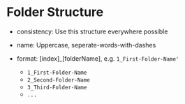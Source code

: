# Folder Structure

- consistency: Use this structure everywhere possible
- name: Uppercase, seperate-words-with-dashes
- format: [index]_[folderName], e.g. `1_First-Folder-Name'`

  - `1_First-Folder-Name`
  - `2_Second-Folder-Name`
  - `3_Third-Folder-Name`
  - `...`

